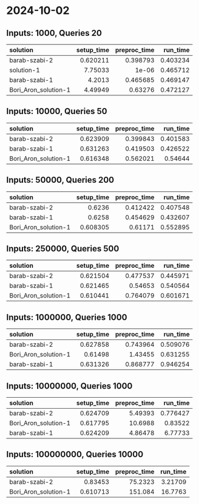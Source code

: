 # 2024-10-02

## Inputs: 1000, Queries 20

| solution             |   setup_time |   preproc_time |   run_time |
|:---------------------|-------------:|---------------:|-----------:|
| barab-szabi-2        |     0.620211 |       0.398793 |   0.403234 |
| solution-1           |     7.75033  |       1e-06    |   0.465712 |
| barab-szabi-1        |     4.2013   |       0.465685 |   0.469147 |
| Bori_Aron_solution-1 |     4.49949  |       0.63276  |   0.472127 |

## Inputs: 10000, Queries 50

| solution             |   setup_time |   preproc_time |   run_time |
|:---------------------|-------------:|---------------:|-----------:|
| barab-szabi-2        |     0.623909 |       0.399843 |   0.401583 |
| barab-szabi-1        |     0.631263 |       0.419503 |   0.426522 |
| Bori_Aron_solution-1 |     0.616348 |       0.562021 |   0.54644  |

## Inputs: 50000, Queries 200

| solution             |   setup_time |   preproc_time |   run_time |
|:---------------------|-------------:|---------------:|-----------:|
| barab-szabi-2        |     0.6236   |       0.412422 |   0.407548 |
| barab-szabi-1        |     0.6258   |       0.454629 |   0.432607 |
| Bori_Aron_solution-1 |     0.608305 |       0.61171  |   0.552895 |

## Inputs: 250000, Queries 500

| solution             |   setup_time |   preproc_time |   run_time |
|:---------------------|-------------:|---------------:|-----------:|
| barab-szabi-2        |     0.621504 |       0.477537 |   0.445971 |
| barab-szabi-1        |     0.621465 |       0.54653  |   0.540564 |
| Bori_Aron_solution-1 |     0.610441 |       0.764079 |   0.601671 |

## Inputs: 1000000, Queries 1000

| solution             |   setup_time |   preproc_time |   run_time |
|:---------------------|-------------:|---------------:|-----------:|
| barab-szabi-2        |     0.627858 |       0.743964 |   0.509076 |
| Bori_Aron_solution-1 |     0.61498  |       1.43455  |   0.631255 |
| barab-szabi-1        |     0.631326 |       0.868777 |   0.946254 |

## Inputs: 10000000, Queries 1000

| solution             |   setup_time |   preproc_time |   run_time |
|:---------------------|-------------:|---------------:|-----------:|
| barab-szabi-2        |     0.624709 |        5.49393 |   0.776427 |
| Bori_Aron_solution-1 |     0.617795 |       10.6988  |   0.83522  |
| barab-szabi-1        |     0.624209 |        4.86478 |   6.77733  |

## Inputs: 100000000, Queries 10000

| solution             |   setup_time |   preproc_time |   run_time |
|:---------------------|-------------:|---------------:|-----------:|
| barab-szabi-2        |     0.83453  |        75.2323 |    3.21709 |
| Bori_Aron_solution-1 |     0.610713 |       151.084  |   16.7763  |